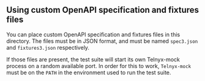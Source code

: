 ## Using custom OpenAPI specification and fixtures files

You can place custom OpenAPI specification and fixtures files in this
directory. The files must be in JSON format, and must be named `spec3.json`
and `fixtures3.json` respectively.

If those files are present, the test suite will start its own Telnyx-mock
process on a random available port. In order for this to work, `Telnyx-mock`
must be on the `PATH` in the environment used to run the test suite.
